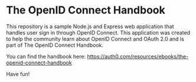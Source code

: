 # The OpenID Connect Handbook

This repository is a sample Node.js and Express web application that handles user sign in through OpenID Connect. This application was created to help the community learn about OpenID Connect and OAuth 2.0 and is part of The OpenID Connect Handbook.

You can find the handbook here: https://auth0.com/resources/ebooks/the-openid-connect-handbook

Have fun!
